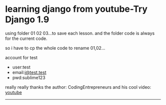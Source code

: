 # learning django from youtube-Try Django 1.9

using folder 01 02 03...to save each lesson.
and the folder code is always for the current code.

so i have to cp the whole code to rename 01,02...

account for test
- user:test
- email:i@test.test
- pwd:sublime123

really really thanks the author: CodingEntrepreneurs
and his cool video: [youtube](https://www.youtube.com/playlist?list=PLEsfXFp6DpzQFqfCur9CJ4QnKQTVXUsRy)

---





